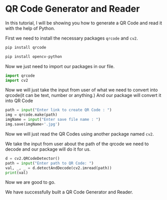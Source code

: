 
# QR Code Generator and Reader

In this tutorial, I will be showing you how to generate a QR Code and read it with the help of Python.

First we need to install the necessary packages `qrcode` and `cv2`.

```bash
pip install qrcode
```

```bash
pip install opencv-python
```

Now we just need to import our packages in our file.

```python
import qrcode
import cv2
```

Now we will just take the input from user of what we need to convert into qrcode(it can be text, number or anything.)
And our package will convert it into QR Code

```python
path = input("Enter link to create QR Code : ")
img = qrcode.make(path)
imgName = input("Enter save file name : ")
img.save(imgName+'.jpg')
```

Now we will just read the QR Codes using another package named `cv2`.

We take the input from user about the path of the qrcode we need to decode and our package will do it for us.

```python
d = cv2.QRCodeDetector()
path = input("Enter path to QR Code: ")
val, _, _ = d.detectAndDecode(cv2.imread(path))
print(val)
```

Now we are good to go.

We have successfully built a QR Code Generator and Reader.

  

